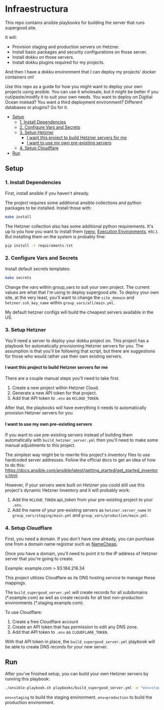 # Infraestructura

This repo contains ansible playbooks for building the server that runs supergood.site.

It will:

- Provision staging and production servers on Hetzner.
- Install basic packages and security configurations on those server.
- Install dokku on those servers.
- Install dokku plugins required for my projects.

And then I have a dokku environment that I can deploy my projects' docker containers on!

Use this repo as a guide for how you might want to deploy your own projects using ansible. You can use it wholesale, but it might be better if you cut/paste/modify it to suit your own needs. You want to deploy on Digitial Ocean instead? You want a third deployment environment? Different databases or plugins? Go for it.

- [Setup](#setup)
  - [1. Install Dependencies](#1-install-dependencies)
  - [2. Configure Vars and Secrets](#2-configure-vars-and-secrets)
  - [3. Setup Hetzner](#3-setup-hetzner)
    - [I want this project to build Hetzner servers for me](#i-want-this-project-to-build-hetzner-servers-for-me)
    - [I want to use my own pre-existing servers](#i-want-to-use-my-own-pre-existing-servers)
  - [4. Setup Cloudflare](#4-setup-cloudflare)
- [Run](#run)

## Setup

### 1. Install Dependencies

First, install ansible if you haven't already.

The project requires some additional ansible collections and python packages to be installed. Install those with:

```bash
make install
```

The Hetzner collection also has some additional python requirements. It's up to you how you want to install them ([venv](https://docs.python.org/3/library/venv.html), [Execution Environments](https://docs.ansible.com/ansible/devel/getting_started_ee/introduction.html), etc.). But installing them on the system is probably fine:

```bash
pip install -r requirements.txt
```

### 2. Configure Vars and Secrets

Install default secrets templates: 

```bash
make secrets
```

Change the vars within group_vars to suit your own project. The current values are what that I'm using to deploy supergood.site. To deploy your own site, at the very least, you'll want to change the `site_domain` and `hetzner.ssh_key_name` within `group_vars/all/main.yml`.

My default hetzner configs will build the cheapest servers available in the US.

### 3. Setup Hetzner

You'll need a server to deploy your dokku project on. This project has a playbook for automatically provisioning Hetzner servers for you. The assumption is that you'll be following that script, but there are suggestions for those who would rather use their own existing servers.

#### I want this project to build Hetzner servers for me

There are a couple manual steps you'll need to take first.

1. Create a new project within Hetzner Cloud.
2. Generate a new API token for that project.
3. Add that API token to `.env` as `HCLOUD_TOKEN`.

After that, the playbooks will have everything it needs to automatically provision Hetzner servers for you.

#### I want to use my own pre-existing servers

If you want to use pre-existing servers instead of building them automatically with `build_hetzner_server.yml` then you'll need to make some manual adjustments to this project.

The simplest way might be to rewrite this project's inventory files to use hardcoded server addresses. Follow the official docs to get an idea of how to do this: https://docs.ansible.com/ansible/latest/getting_started/get_started_inventory.html.

However, if your servers were built on Hetzner you could still use this project's dynamic Hetzner inventory and it will probably work:

1. Add the `HCLOUD_TOKEN` api_token from your pre-existing project to your `.env`.
2. Add the name of your pre-existing servers as `hetzner.server_name` in `group_vars/staging/main.yml` and `group_vars/production/main.yml`.

### 4. Setup Cloudflare

First, you need a domain. If you don't have one already, you can purchase one from a domain name registrar such as [NameCheap](https://www.namecheap.com/).

Once you have a domain, you'll need to point it to the IP address of Hetzner server that you're going to create.

Example:
example.com > 93.184.216.34

This project utilizes Cloudflare as its DNS hosting service to manage these mappings.

The `build_supergood_server.yml` will create records for all subdomains (\*.example.com) as well as create records for all test non-production environments (\*.staging.example.com).

To use Cloudflare:

1. Create a free Cloudflare account
2. Create an API token that has permission to edit any DNS zone.
3. Add that API token to `.env` as `CLOUDFLARE_TOKEN`.

With that API token in place, the `build_supergood_server.yml` playbook will be able to create DNS records for your new server.

## Run

After you've finished setup, you can build your own Hetzner servers by running this playbook:

```bash
./ansible-playbook.sh playbooks/build_supergood_server.yml -e "env=staging"
```

`env=staging` to build the staging environment. `env=production` to build the production environment.
